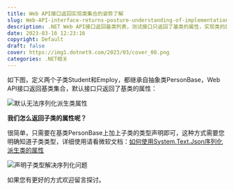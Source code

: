 ```yaml
---
title: Web API接口返回实现类集合的姿势了解
slug: Web-API-interface-returns-posture-understanding-of-implementation-class-collection
description: .NET Web API接口返回基类列表，测试接口只返回了基类的属性，实现类的属性怎么返回呢？
date: 2023-03-16 12:23:16
copyright: Default
draft: false
cover: https://img1.dotnet9.com/2023/03/cover_08.png
categories: .NET相关
---
```


如下图，定义两个子类Student和Employ，都继承自抽象类PersonBase，Web API接口返回基类集合，默认接口只返回了基类的属性：

![默认无法序列化派生类属性](https://img1.dotnet9.com/2023/03/0801.png)

**我们怎么返回子类的属性呢？**

很简单，只需要在基类PersonBase上加上子类的类型声明即可，这种方式需要您明确知道子类类型，详细使用请看微软文档：[如何使用System.Text.Json序列化派生类的属性](https://learn.microsoft.com/zh-cn/dotnet/standard/serialization/system-text-json/polymorphism?pivots=dotnet-7-0)

![声明子类型解决序列化问题](https://img1.dotnet9.com/2023/03/0802.png)

如果您有更好的方式欢迎留言探讨。